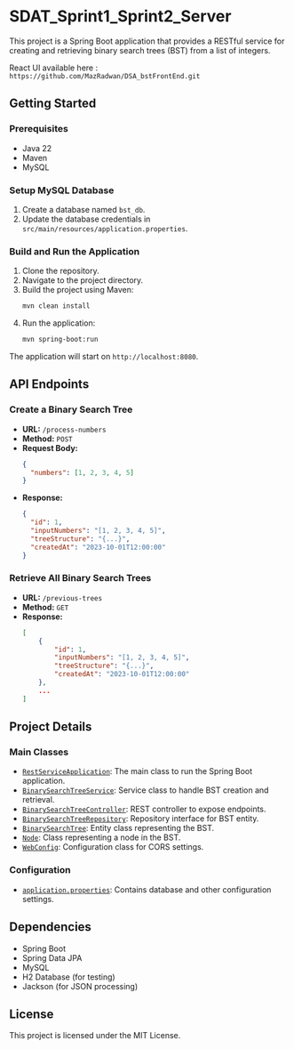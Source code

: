 # SDAT_Sprint1_Sprint2_Server

This project is a Spring Boot application that provides a RESTful service for creating and retrieving binary search trees (BST) from a list of integers.

React UI available here : `https://github.com/MazRadwan/DSA_bstFrontEnd.git`

## Getting Started

### Prerequisites

- Java 22
- Maven
- MySQL

### Setup MySQL Database

1. Create a database named `bst_db`.
2. Update the database credentials in `src/main/resources/application.properties`.

### Build and Run the Application

1. Clone the repository.
2. Navigate to the project directory.
3. Build the project using Maven:
   ```sh
   mvn clean install
   ```
4. Run the application:
   ```sh
   mvn spring-boot:run
   ```

The application will start on `http://localhost:8080`.

## API Endpoints

### Create a Binary Search Tree

- **URL:** `/process-numbers`
- **Method:** `POST`
- **Request Body:**
  ```json
  {
    "numbers": [1, 2, 3, 4, 5]
  }
  ```
- **Response:**
  ```json
  {
    "id": 1,
    "inputNumbers": "[1, 2, 3, 4, 5]",
    "treeStructure": "{...}",
    "createdAt": "2023-10-01T12:00:00"
  }
  ```

### Retrieve All Binary Search Trees

- **URL:** `/previous-trees`
- **Method:** `GET`
- **Response:**
  ```json
  [
      {
          "id": 1,
          "inputNumbers": "[1, 2, 3, 4, 5]",
          "treeStructure": "{...}",
          "createdAt": "2023-10-01T12:00:00"
      },
      ...
  ]
  ```

## Project Details

### Main Classes

- [`RestServiceApplication`](src/main/java/com/keyin/RestServiceApplication.java): The main class to run the Spring Boot application.
- [`BinarySearchTreeService`](src/main/java/com/keyin/bst/BinarySearchTreeService.java): Service class to handle BST creation and retrieval.
- [`BinarySearchTreeController`](src/main/java/com/keyin/bst/BinarySearchTreeController.java): REST controller to expose endpoints.
- [`BinarySearchTreeRepository`](src/main/java/com/keyin/bst/BinarySearchTreeRepository.java): Repository interface for BST entity.
- [`BinarySearchTree`](src/main/java/com/keyin/bst/BinarySearchTree.java): Entity class representing the BST.
- [`Node`](src/main/java/com/keyin/bst/Node.java): Class representing a node in the BST.
- [`WebConfig`](src/main/java/com/keyin/config/WebConfig.java): Configuration class for CORS settings.

### Configuration

- [`application.properties`](src/main/resources/application.properties): Contains database and other configuration settings.

## Dependencies

- Spring Boot
- Spring Data JPA
- MySQL
- H2 Database (for testing)
- Jackson (for JSON processing)

## License

This project is licensed under the MIT License.
